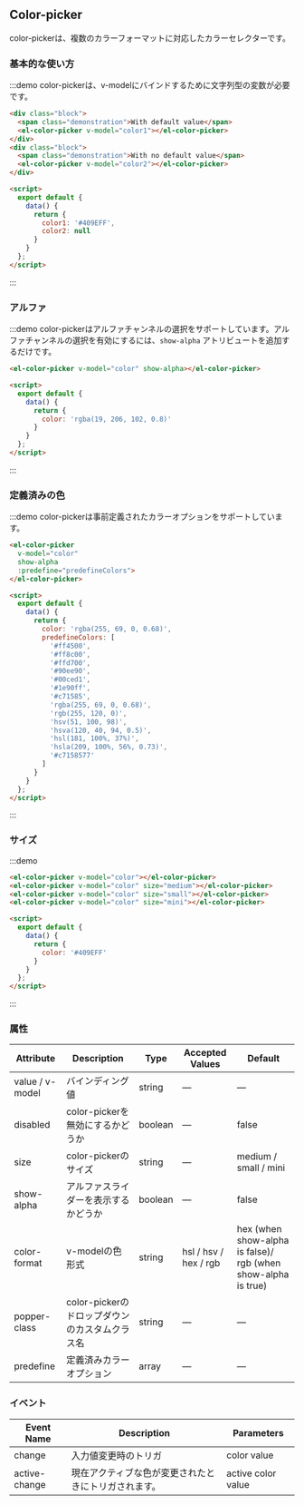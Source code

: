 ## Color-picker

color-pickerは、複数のカラーフォーマットに対応したカラーセレクターです。

### 基本的な使い方

:::demo color-pickerは、v-modelにバインドするために文字列型の変数が必要です。
```html
<div class="block">
  <span class="demonstration">With default value</span>
  <el-color-picker v-model="color1"></el-color-picker>
</div>
<div class="block">
  <span class="demonstration">With no default value</span>
  <el-color-picker v-model="color2"></el-color-picker>
</div>

<script>
  export default {
    data() {
      return {
        color1: '#409EFF',
        color2: null
      }
    }
  };
</script>
```
:::

### アルファ

:::demo color-pickerはアルファチャンネルの選択をサポートしています。アルファチャンネルの選択を有効にするには、`show-alpha` アトリビュートを追加するだけです。
```html
<el-color-picker v-model="color" show-alpha></el-color-picker>

<script>
  export default {
    data() {
      return {
        color: 'rgba(19, 206, 102, 0.8)'
      }
    }
  };
</script>
```
:::

### 定義済みの色

:::demo color-pickerは事前定義されたカラーオプションをサポートしています。
```html
<el-color-picker
  v-model="color"
  show-alpha
  :predefine="predefineColors">
</el-color-picker>

<script>
  export default {
    data() {
      return {
        color: 'rgba(255, 69, 0, 0.68)',
        predefineColors: [
          '#ff4500',
          '#ff8c00',
          '#ffd700',
          '#90ee90',
          '#00ced1',
          '#1e90ff',
          '#c71585',
          'rgba(255, 69, 0, 0.68)',
          'rgb(255, 120, 0)',
          'hsv(51, 100, 98)',
          'hsva(120, 40, 94, 0.5)',
          'hsl(181, 100%, 37%)',
          'hsla(209, 100%, 56%, 0.73)',
          '#c7158577'
        ]
      }
    }
  };
</script>
```
:::


### サイズ

:::demo
```html
<el-color-picker v-model="color"></el-color-picker>
<el-color-picker v-model="color" size="medium"></el-color-picker>
<el-color-picker v-model="color" size="small"></el-color-picker>
<el-color-picker v-model="color" size="mini"></el-color-picker>

<script>
  export default {
    data() {
      return {
        color: '#409EFF'
      }
    }
  };
</script>
```
:::

### 属性
| Attribute | Description | Type | Accepted Values | Default |
|---------- |-------- |---------- |-------------  |-------- |
| value / v-model | バインディング値 | string | — | — |
| disabled | color-pickerを無効にするかどうか | boolean | — | false |
| size | color-pickerのサイズ | string | — | medium / small / mini |
| show-alpha | アルファスライダーを表示するかどうか | boolean | — | false |
| color-format | v-modelの色形式 | string | hsl / hsv / hex / rgb | hex (when show-alpha is false)/ rgb (when show-alpha is true) |
| popper-class | color-pickerのドロップダウンのカスタムクラス名 | string | — | — |
| predefine | 定義済みカラーオプション | array | — | — |

### イベント
| Event Name | Description | Parameters |
|---------|--------|---------|
| change | 入力値変更時のトリガ | color value |
| active-change | 現在アクティブな色が変更されたときにトリガされます。 | active color value |
